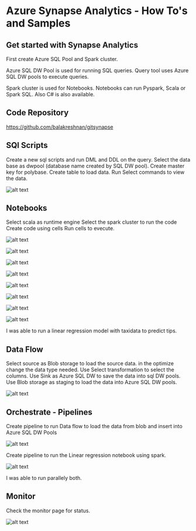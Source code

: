 # Azure Synapse Analytics - How To's and Samples

## Get started with Synapse Analytics
First create Azure SQL Pool and Spark cluster.

Azure SQL DW Pool is used for running SQL queries. Query tool uses Azure SQL DW pools to execute queries.

Spark cluster is used for Notebooks. Notebooks can run Pyspark, Scala or Spark SQL. Also C# is also available.

## Code Repository
https://github.com/balakreshnan/gitsynapse

## SQl Scripts
Create a new sql scripts and run DML and DDL on the query. Select the data base as dwpool (database name created by SQL DW pool).
Create master key for polybase.
Create table to load data.
Run Select commands to view the data.

![alt text](https://github.com/balakreshnan/synapseAnalytics/blob/master/images/SQL1.JPG "Notebook Spark Version")

## Notebooks
Select scala as runtime engine
Select the spark cluster to run the code
Create code using cells
Run cells to evecute.

![alt text](https://github.com/balakreshnan/synapseAnalytics/blob/master/images/notebook0.JPG "Notebook Spark Version")

![alt text](https://github.com/balakreshnan/synapseAnalytics/blob/master/images/notebook1.JPG "Notebook Spark Version")

![alt text](https://github.com/balakreshnan/synapseAnalytics/blob/master/images/noteboo2.JPG "Notebook Spark Version")

![alt text](https://github.com/balakreshnan/synapseAnalytics/blob/master/images/notebook3.JPG "Notebook Spark Version")

![alt text](https://github.com/balakreshnan/synapseAnalytics/blob/master/images/notebook4.JPG "Notebook Spark Version")

![alt text](https://github.com/balakreshnan/synapseAnalytics/blob/master/images/notebook5.JPG "Notebook Spark Version")

![alt text](https://github.com/balakreshnan/synapseAnalytics/blob/master/images/notebook6.JPG "Notebook Spark Version")

![alt text](https://github.com/balakreshnan/synapseAnalytics/blob/master/images/notebook7.JPG "Notebook Spark Version")


I was able to run a linear regression model with taxidata to predict tips.

## Data Flow
Select source as Blob storage to load the source data. in the optimize change the data type needed.
Use Select transformation to select the columns.
Use Sink as Azure SQL DW to save the data into sql DW pools.
Use Blob storage as staging to load the data into Azure SQL DW pools.

![alt text](https://github.com/balakreshnan/synapseAnalytics/blob/master/images/df1.JPG "Notebook Spark Version")

## Orchestrate - Pipelines
Create pipeline to run Data flow to load the data from blob and insert into Azure SQL DW Pools

![alt text](https://github.com/balakreshnan/synapseAnalytics/blob/master/images/pipeline1.JPG "Notebook Spark Version")

Create pipeline to run the Linear regression notebook using spark.

![alt text](https://github.com/balakreshnan/synapseAnalytics/blob/master/images/pipeline2.JPG "Notebook Spark Version")

I was able to run parallely both.

## Monitor
Check the monitor page for status.

![alt text](https://github.com/balakreshnan/synapseAnalytics/blob/master/images/Monitor2.JPG "Notebook Spark Version")
